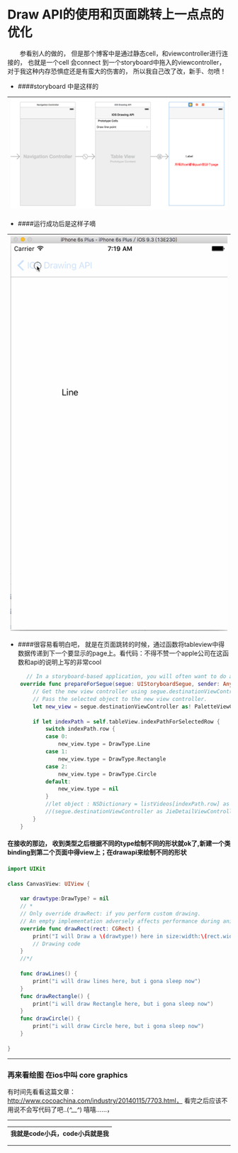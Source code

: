 # Draw API的使用和页面跳转上一点点的优化


　　参看别人的做的， 但是那个博客中是通过静态cell，和viewcontroller进行连接的， 也就是一个cell 会connect 到一个storyboard中拖入的viewcontroller， 对于我这种内存恐惧症还是有蛮大的伤害的， 所以我自己改了改，新手、勿喷！

- ####storyboard 中是这样的

|![](QQ20160509-0.png)|
| :--: | 


- ####运行成功后是这样子嘀

|![](jupm.gif)|
| :--: |


- ####很容易看明白吧， 就是在页面跳转的时候，通过函数将tableview中得数据传递到下一个要显示的page上。看代码：不得不赞一个apple公司在这函数和api的说明上写的非常cool

```swift
      // In a storyboard-based application, you will often want to do a little preparation before navigation
    override func prepareForSegue(segue: UIStoryboardSegue, sender: AnyObject?) {
        // Get the new view controller using segue.destinationViewController.
        // Pass the selected object to the new view controller.
        let new_view = segue.destinationViewController as! PaletteViewController
        
        if let indexPath = self.tableView.indexPathForSelectedRow {
            switch indexPath.row {
            case 0:
                new_view.type = DrawType.Line
            case 1:
                new_view.type = DrawType.Rectangle
            case 2:
                new_view.type = DrawType.Circle
            default:
                new_view.type = nil
            }
            //let object : NSDictionary = listVideos[indexPath.row] as NSDictionary
            //(segue.destinationViewController as JieDetailViewController).detailItem = object
        }
    }
```


#### 在接收的那边， 收到类型之后根据不同的type绘制不同的形状就ok了,新建一个类binding到第二个页面中得view上；在drawapi来绘制不同的形状
```swift
import UIKit

class CanvasView: UIView {

    var drawtype:DrawType? = nil
    // *
    // Only override drawRect: if you perform custom drawing.
    // An empty implementation adversely affects performance during animation.
    override func drawRect(rect: CGRect) {
        print("I will Draw a \(drawtype!) here in size:width:\(rect.width),height:\(rect.height)")
        // Drawing code
    }
    //*/

    func drawLines() {
        print("i will draw lines here, but i gona sleep now")
    }
    func drawRectangle() {
        print("i will draw Rectangle here, but i gona sleep now")
    }
    func drawCircle() {
        print("i will draw Circle here, but i gona sleep now")
    }
    
}
```

---

### 再来看绘图 在ios中叫 core graphics


有时间先看看这篇文章：http://www.cocoachina.com/industry/20140115/7703.html，  看完之后应该不用说不会写代码了吧..(*^__^*) 嘻嘻……，




---

| **我就是code小兵，code小兵就是我**  |
| --: |

---


















































